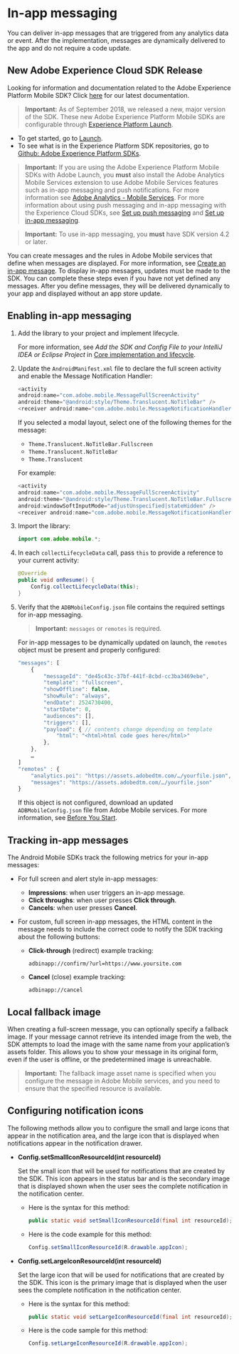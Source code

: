 # In-app messaging

You can deliver in-app messages that are triggered from any analytics data or event. After the implementation, messages are dynamically delivered to the app and do not require a code update.

## New Adobe Experience Cloud SDK Release

Looking for information and documentation related to the Adobe Experience Platform Mobile SDK? Click [here](https://aep-sdks.gitbook.io/docs/) for our latest documentation.

> **Important:** As of September 2018, we released a new, major version of the SDK. These new Adobe Experience Platform Mobile SDKs are configurable through [Experience Platform Launch](https://www.adobe.com/experience-platform/launch.html).

* To get started, go to [Launch](https://launch.adobe.com/).
* To see what is in the Experience Platform SDK repositories, go to [Github: Adobe Experience Platform SDKs](https://github.com/Adobe-Marketing-Cloud/acp-sdks).

> **Important:**  If you are using the Adobe Experience Platform Mobile SDKs with Adobe Launch, you **must** also install the Adobe Analytics Mobile Services extension to use Adobe Mobile Services features such as in-app messaging and push notifications. For more information see [Adobe Analytics - Mobile Services](https://aep-sdks.gitbook.io/docs/using-mobile-extensions/adobe-analytics-mobile-services). For more information about using push messaging and in-app messaging with the Experience Cloud SDKs, see [Set up push messaging](https://aep-sdks.gitbook.io/docs/using-mobile-extensions/adobe-analytics-mobile-services#set-up-push-messaging) and [Set up in-app messaging](https://aep-sdks.gitbook.io/docs/using-mobile-extensions/adobe-analytics-mobile-services#set-up-in-app-messaging).

> **Important:** To use in-app messaging, you **must** have SDK version 4.2 or later.

You can create messages and the rules in Adobe Mobile services that define when messages are displayed. For more information, see [Create an in-app message](https://experienceleague.adobe.com/docs/mobile-services/using/messaging-ug/inapp-messages/t-in-app-message.html). To display in-app messages, updates must be made to the SDK. You can complete these steps even if you have not yet defined any messages. After you define messages, they will be delivered dynamically to your app and displayed without an app store update.

## Enabling in-app messaging

1. Add the library to your project and implement lifecycle.

    For more information, see *Add the SDK and Config File to your IntelliJ IDEA or Eclipse Project* in [Core implementation and lifecycle](/docs/android/getting-started/dev-qs.md). 

1. Update the `AndroidManifest.xml` file to declare the full screen activity and enable the Message Notification Handler:

   ```java
   <activity  
   android:name="com.adobe.mobile.MessageFullScreenActivity"  
   android:theme="@android:style/Theme.Translucent.NoTitleBar" /> 
   <receiver android:name="com.adobe.mobile.MessageNotificationHandler" />
   ```

   If you selected a modal layout, select one of the following themes for the message:

    * `Theme.Translucent.NoTitleBar.Fullscreen` 
    * `Theme.Translucent.NoTitleBar` 
    * `Theme.Translucent`

   For example: 

   ```java
   <activity 
   android:name="com.adobe.mobile.MessageFullScreenActivity" 
   android:theme="@android:style/Theme.Translucent.NoTitleBar.Fullscreen" 
   android:windowSoftInputMode="adjustUnspecified|stateHidden" /> 
   <receiver android:name="com.adobe.mobile.MessageNotificationHandler" />
   ```

1. Import the library: 

   ```java
   import com.adobe.mobile.*;
   ```

1. In each `collectLifecycleData` call, pass `this` to provide a reference to your current activity: 

   ```java
   @Override 
   public void onResume() { 
       Config.collectLifecycleData(this); 
   }
   ```

1. Verify that the `ADBMobileConfig.json` file contains the required settings for in-app messaging.

   > **Important:** `messages` or `remotes` is required.

   For in-app messages to be dynamically updated on launch, the `remotes` object must be present and properly configured: 

   ```js
   "messages": [ 
       { 
           "messageId": "de45c43c-37bf-441f-8cbd-cc3ba3469ebe", 
           "template": "fullscreen", 
           "showOffline": false, 
           "showRule": "always", 
           "endDate": 2524730400, 
           "startDate": 0, 
           "audiences": [], 
           "triggers": [], 
           "payload": { // contents change depending on template 
               "html": "<html>html code goes here</html>" 
           }, 
       }, 
       … 
   ] 
   "remotes" : { 
       "analytics.poi": "https://assets.adobedtm.com/…/yourfile.json", 
       "messages": "https://assets.adobedtm.com/…/yourfile.json" 
   }
   ```

   If this object is not configured, download an updated `ADBMobileConfig.json` file from Adobe Mobile services. For more information, see [Before You Start](/docs/android/getting-started/requirements.md).

## Tracking in-app messages

The Android Mobile SDKs track the following metrics for your in-app messages:

* For full screen and alert style in-app messages:

  * **Impressions**: when user triggers an in-app message. 
  * **Click throughs**: when user presses **Click through**. 
  * **Cancels**: when user presses **Cancel**.

* For custom, full screen in-app messages, the HTML content in the message needs to include the correct code to notify the SDK tracking about the following buttons:

  * **Click-through** (redirect) example tracking: 
  
    `adbinapp://confirm/?url=https://www.yoursite.com` 
  * **Cancel** (close) example tracking: 
  
    `adbinapp://cancel`

## Local fallback image

When creating a full-screen message, you can optionally specify a fallback image. If your message cannot retrieve its intended image from the web, the SDK attempts to load the image with the same name from your application’s assets folder. This allows you to show your message in its original form, even if the user is offline, or the predetermined image is unreachable.

> **Important:** The fallback image asset name is specified when you configure the message in Adobe Mobile services, and you need to ensure that the specified resource is available.

## Configuring notification icons

The following methods allow you to configure the small and large icons that appear in the notification area, and the large icon that is displayed when notifications appear in the notification drawer. 

* **Config.setSmallIconResourceId(int resourceId)**

  Set the small icon that will be used for notifications that are created by the SDK. This icon appears in the status bar and is the secondary image that is displayed shown when the user sees the complete notification in the notification center. 

  * Here is the syntax for this method:

    ```java
    public static void setSmallIconResourceId(final int resourceId); 
    ```

  * Here is the code example for this method:

    ```java
    Config.setSmallIconResourceId(R.drawable.appIcon);
    ```

* **Config.setLargeIconResourceId(int resourceId)** 

  Set the large icon that will be used for notifications that are created by the SDK. This icon is the primary image that is displayed when the user sees the complete notification in the notification center.

  * Here is the syntax for this method:

    ```java
    public static void setLargeIconResourceId(final int resourceId); 
    ```

  * Here is the code sample for this method:

    ```java
    Config.setLargeIconResourceId(R.drawable.appIcon); 
    ```
